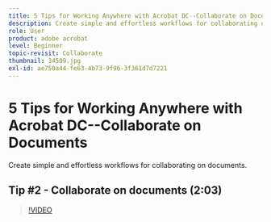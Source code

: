 ```yaml
---
title: 5 Tips for Working Anywhere with Acrobat DC--Collaborate on Documents
description: Create simple and effortless workflows for collaborating on documents
role: User
product: adobe acrobat
level: Beginner
topic-revisit: Collaborate
thumbnail: 34509.jpg
exl-id: ae750a44-fe63-4b73-9f96-3f361d7d7221
---
```

# 5 Tips for Working Anywhere with Acrobat DC--Collaborate on Documents

Create simple and effortless workflows for collaborating on documents.

## Tip #2 - Collaborate on documents (2:03)

>[!VIDEO](https://video.tv.adobe.com/v/34509)
